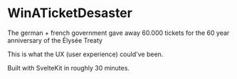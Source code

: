 # WinATicketDesaster
The german + french government gave away 60.000 tickets for the 60 year anniversary of the Élysée Treaty

This is what the UX (user experience) could've been.

Built with SvelteKit in roughly 30 minutes.